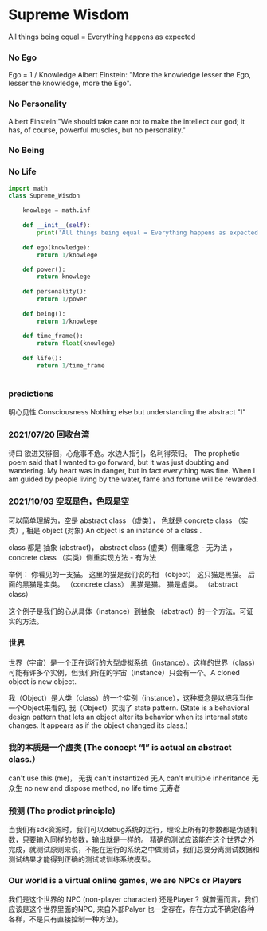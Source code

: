 # Supreme Wisdom 

All things being equal = Everything happens as expected

### No Ego

Ego = 1 / Knowledge
Albert Einstein: "More the knowledge lesser the Ego, lesser the knowledge, more the Ego".

### No Personality 

Albert Einstein:"We should take care not to make the intellect our god; it has, of course, powerful muscles, but no personality."

### No Being  

### No Life


```python
import math
class Supreme_Wisdon
    
    knowlege = math.inf
    
    def __init__(self):
        print('All things being equal = Everything happens as expected')
    
    def ego(knowledge):
        return 1/knowlege

    def power():
        return knowlege
    
    def personality():
        return 1/power
    
    def being():
        return 1/knowlege
    
    def time_frame():
        return float(knowlege)
        
    def life():
        return 1/time_frame
   
```

### predictions
明心见性 Consciousness
Nothing else but understanding the abstract "I"

### 2021/07/20 回收台湾
诗曰 欲进又徘徊，心危事不危。水边人指引，名利得荣归。
The prophetic poem said that I wanted to go forward, but it was just doubting and wandering. My heart was in danger, but in fact everything was fine. When I am guided by people living by the water, fame and fortune will be rewarded.
### 2021/10/03 空既是色，色既是空
可以简单理解为，空是 abstract class （虚类）， 色就是 concrete class （实类）, 相是 object (对象) An object is an instance of a class .

class 都是 抽象 (abstract)， abstract class (虚类）侧重概念 - 无为法 ， concrete class （实类）侧重实现方法 - 有为法

举例： 你看见的一支猫。 这里的猫是我们说的相 （object） 这只猫是黑猫。 后面的黑猫是实类。 （concrete class） 黑猫是猫。 猫是虚类。 （abstract class）

这个例子是我们的心从具体（instance）到抽象 （abstract）的一个方法。可证实的方法。

### 世界
世界（宇宙）是一个正在运行的大型虚拟系统（instance）。这样的世界（class）可能有许多个实例，但我们所在的宇宙（instance）只会有一个。A cloned object is new object.

我（Object）是人类（class）的一个实例（instance），这种概念是以把我当作一个Object来看的, 我（Object）实现了 state pattern. (State is a behavioral design pattern that lets an object alter its behavior when its internal state changes. It appears as if the object changed its class.)

### 我的本质是一个虚类 (The concept “I” is actual an abstract class.）
can't use this (me)， 无我
can't instantized 无人
can't multiple inheritance 无众生
no new and dispose method, no life time 无寿者
### 预测 (The prodict principle)
当我们有sdk资源时，我们可以debug系统的运行，理论上所有的参数都是伪随机数，只要输入同样的参数，输出就是一样的。
精确的测试应该能在这个世界之外完成，就测试原则来说，不能在运行的系统之中做测试，我们总要分离测试数据和测试结果才能得到正确的测试或训练系统模型。
### Our world is a virtual online games, we are NPCs or Players
我们是这个世界的 NPC (non-player character) 还是Player？
就普遍而言，我们应该是这个世界里面的NPC, 来自外部Palyer 也一定存在，存在方式不确定(各种各样，不是只有直接控制一种方法)。





